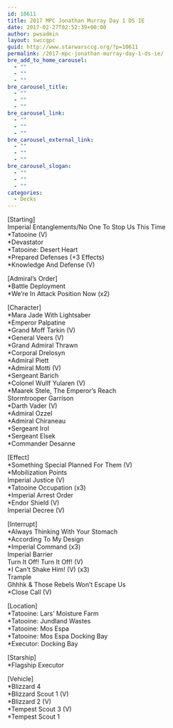 ```yaml
---
id: 10611
title: 2017 MPC Jonathan Murray Day 1 DS IE
date: 2017-02-27T02:52:39+00:00
author: pwsadmin
layout: swccgpc
guid: http://www.starwarsccg.org/?p=10611
permalink: /2017-mpc-jonathan-murray-day-1-ds-ie/
bre_add_to_home_carousel:
  - ""
  - ""
  - ""
bre_carousel_title:
  - ""
  - ""
  - ""
bre_carousel_link:
  - ""
  - ""
  - ""
bre_carousel_external_link:
  - ""
  - ""
  - ""
bre_carousel_slogan:
  - ""
  - ""
  - ""
categories:
  - Decks
---
```

[Starting]  
Imperial Entanglements/No One To Stop Us This Time  
*Tatooine (V)  
*Devastator  
*Tatooine: Desert Heart  
*Prepared Defenses (+3 Effects)  
*Knowledge And Defense (V)

[Admiral&#8217;s Order]  
*Battle Deployment  
*We&#8217;re In Attack Position Now (x2)

[Character]  
*Mara Jade With Lightsaber  
*Emperor Palpatine  
*Grand Moff Tarkin (V)  
*General Veers (V)  
*Grand Admiral Thrawn  
*Corporal Drelosyn  
*Admiral Piett  
*Admiral Motti (V)  
*Sergeant Barich  
*Colonel Wullf Yularen (V)  
*Maarek Stele, The Emperor&#8217;s Reach  
Stormtrooper Garrison  
*Darth Vader (V)  
*Admiral Ozzel  
*Admiral Chiraneau  
*Sergeant Irol  
*Sergeant Elsek  
*Commander Desanne

[Effect]  
*Something Special Planned For Them (V)  
*Mobilization Points  
Imperial Justice (V)  
*Tatooine Occupation (x3)  
*Imperial Arrest Order  
*Endor Shield (V)  
Imperial Decree (V)

[Interrupt]  
*Always Thinking With Your Stomach  
*According To My Design  
*Imperial Command (x3)  
Imperial Barrier  
Turn It Off! Turn It Off! (V)  
*I Can&#8217;t Shake Him! (V) (x3)  
Trample  
Ghhhk & Those Rebels Won&#8217;t Escape Us  
*Close Call (V)

[Location]  
*Tatooine: Lars&#8217; Moisture Farm  
*Tatooine: Jundland Wastes  
*Tatooine: Mos Espa  
*Tatooine: Mos Espa Docking Bay  
*Executor: Docking Bay

[Starship]  
*Flagship Executor

[Vehicle]  
*Blizzard 4  
*Blizzard Scout 1 (V)  
*Blizzard 2 (V)  
*Tempest Scout 3 (V)  
*Tempest Scout 1